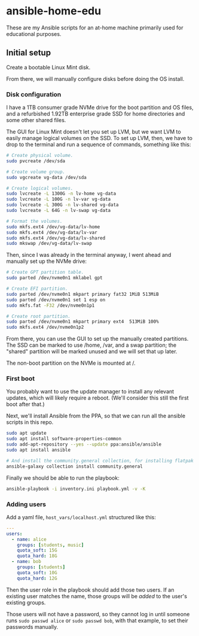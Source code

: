 # ansible-home-edu

These are my Ansible scripts for an at-home machine primarily used for educational purposes.

## Initial setup

Create a bootable Linux Mint disk.

From there, we will manually configure disks before doing the OS install.

### Disk configuration

I have a 1TB consumer grade NVMe drive for the boot partition and OS files,
and a refurbished 1.92TB enterprise grade SSD for home directories and some other shared files.

The GUI for Linux Mint doesn't let you set up LVM,
but we want LVM to easily manage logical volumes on the SSD.
To set up LVM, then, we have to drop to the terminal and run a sequence of commands,
something like this:

```sh
# Create physical volume.
sudo pvcreate /dev/sda

# Create volume group.
sudo vgcreate vg-data /dev/sda

# Create logical volumes.
sudo lvcreate -L 1300G -n lv-home vg-data
sudo lvcreate -L 100G -n lv-var vg-data
sudo lvcreate -L 300G -n lv-shared vg-data
sudo lvcreate -L 64G -n lv-swap vg-data

# Format the volumes.
sudo mkfs.ext4 /dev/vg-data/lv-home
sudo mkfs.ext4 /dev/vg-data/lv-var
sudo mkfs.ext4 /dev/vg-data/lv-shared
sudo mkswap /dev/vg-data/lv-swap
```

Then, since I was already in the terminal anyway,
I went ahead and manually set up the NVMe drive:

```sh
# Create GPT partition table.
sudo parted /dev/nvme0n1 mklabel gpt

# Create EFI partition.
sudo parted /dev/nvme0n1 mkpart primary fat32 1MiB 513MiB
sudo parted /dev/nvme0n1 set 1 esp on
sudo mkfs.fat -F32 /dev/nvme0n1p1

# Create root partition.
sudo parted /dev/nvme0n1 mkpart primary ext4  513MiB 100%
sudo mkfs.ext4 /dev/nvme0n1p2
```

From there, you can use the GUI to set up the manually created partitions.
The SSD can be marked to use /home, /var, and a swap partition;
the "shared" partition will be marked unused and we will set that up later.

The non-boot partition on the NVMe is mounted at /.

### First boot

You probably want to use the update manager to install any relevant updates,
which will likely require a reboot.
(We'll consider this still the first boot after that.)

Next, we'll install Ansible from the PPA,
so that we can run all the ansible scripts in this repo.

```sh
sudo apt update
sudo apt install software-properties-common
sudo add-apt-repository --yes --update ppa:ansible/ansible
sudo apt install ansible

# And install the community.general collection, for installing flatpak apps from ansible.
ansible-galaxy collection install community.general
```

Finally we should be able to run the playbook:

```sh
ansible-playbook -i inventory.ini playbook.yml -v -K
```

### Adding users

Add a yaml file, `host_vars/localhost.yml` structured like this:

```yaml
---
users:
  - name: alice
    groups: [students, music]
    quota_soft: 15G
    quota_hard: 18G
  - name: bob
    groups: [students]
    quota_soft: 10G
    quota_hard: 12G
```

Then the user role in the playbook should add those two users.
If an existing user matches the name, those groups will be _added_ to the user's existing groups.

Those users will not have a password, so they cannot log in until someone runs
`sudo passwd alice` or `sudo passwd bob`, with that example,
to set their passwords manually.
